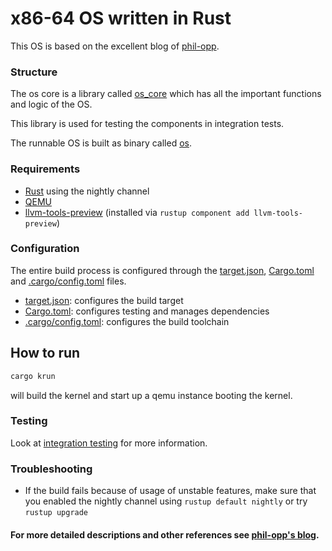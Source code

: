# x86-64 OS written in Rust 
This OS is based on the excellent blog of [phil-opp](https://os.phil-opp.com/). 

### Structure
The os core is a library called [os_core](/src/os_core.rs) which has all the important functions and logic of the OS.

This library is used for testing the components in integration tests.

The runnable OS is built as binary called [os](/src/os.rs).

### Requirements
- [Rust](https://www.rust-lang.org/) using the nightly channel
- [QEMU](https://www.qemu.org/)
- [llvm-tools-preview](https://docs.rs/llvm-tools/latest/llvm_tools/) (installed via `rustup component add llvm-tools-preview`)

### Configuration

The entire build process is configured through the [target.json](/target.json), [Cargo.toml](/Cargo.toml) and [.cargo/config.toml](/.cargo/config.toml) files.

- [target.json](/target.json): configures the build target
- [Cargo.toml](/Cargo.toml): configures testing and manages dependencies
- [.cargo/config.toml](/.cargo/config.toml): configures the build toolchain

## How to run
```bash
cargo krun
```
will build the kernel and start up a qemu instance booting the kernel.

### Testing
Look at [integration testing](/tests/) for more information.


### Troubleshooting
- If the build fails because of usage of unstable features, make sure that you enabled the nightly channel using `rustup default nightly` or try `rustup upgrade`


#### For more detailed descriptions and other references see [phil-opp's blog](https://os.phil-opp.com/).
